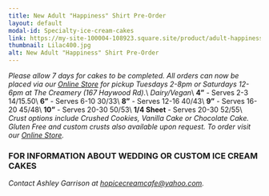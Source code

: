 ```yaml
---
title: New Adult "Happiness" Shirt Pre-Order
layout: default
modal-id: Specialty-ice-cream-cakes
link: https://my-site-100004-108923.square.site/product/adult-happiness-shirt-pre-order/267?cs=true&cst=custom
thumbnail: Lilac400.jpg
alt: New Adult "Happiness" Shirt Pre-Order
---
```


*Please allow 7 days for cakes to be completed. All orders can now be placed via our <a href="https://my-site-100004-108923.square.site/" target="_blank">Online Store</a> for pickup Tuesdays 2-8pm or Saturdays 12-6pm at The Creamery (167 Haywood Rd).*\\
*Dairy/Vegan*\\
**4”** - Serves 2-3 $14/$15.50\\
**6”** - Serves 6-10 $30/$33\\
**8”** - Serves 12-16 $40/$43\\
**9”** - Serves 16-20 $45/$48\\
**10”** - Serves 20-30 $50/$53\\
**1/4 Sheet** - Serves 20-30 $52/$55\\
*Crust options include Crushed Cookies, Vanilla Cake or Chocolate Cake. Gluten Free and custom crusts also available upon request. To order visit our <a href="https://my-site-100004-108923.square.site/" target="_blank">Online Store</a>.*

### FOR INFORMATION ABOUT WEDDING OR CUSTOM ICE CREAM CAKES 
*Contact Ashley Garrison at <a href="mailto:hopicecreamcafe@yahoo.com">hopicecreamcafe@yahoo.com</a>.*
